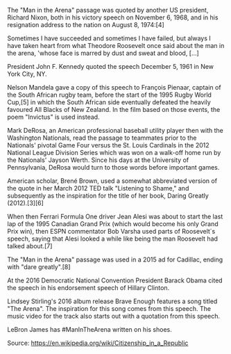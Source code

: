 The "Man in the Arena" passage was quoted by another US president, Richard Nixon, both in his victory speech on November 6, 1968, and in his resignation address to the nation on August 8, 1974:[4]

Sometimes I have succeeded and sometimes I have failed, but always I have taken heart from what Theodore Roosevelt once said about the man in the arena, 'whose face is marred by dust and sweat and blood, [...]

President John F. Kennedy quoted the speech December 5, 1961 in New York City, NY.

Nelson Mandela gave a copy of this speech to François Pienaar, captain of the South African rugby team, before the start of the 1995 Rugby World Cup,[5] in which the South African side eventually defeated the heavily favoured All Blacks of New Zealand. In the film based on those events, the poem "Invictus" is used instead.

Mark DeRosa, an American professional baseball utility player then with the Washington Nationals, read the passage to teammates prior to the Nationals' pivotal Game Four versus the St. Louis Cardinals in the 2012 National League Division Series which was won on a walk-off home run by the Nationals' Jayson Werth. Since his days at the University of Pennsylvania, DeRosa would turn to those words before important games.

American scholar, Brené Brown, used a somewhat abbreviated version of the quote in her March 2012 TED talk "Listening to Shame," and subsequently as the inspiration for the title of her book, Daring Greatly (2012).[3][6]

When then Ferrari Formula One driver Jean Alesi was about to start the last lap of the 1995 Canadian Grand Prix (which would become his only Grand Prix win), then ESPN commentator Bob Varsha used parts of Roosevelt´s speech, saying that Alesi looked a while like being the man Roosevelt had talked about.[7]

The "Man in the Arena" passage was used in a 2015 ad for Cadillac, ending with "dare greatly".[8]

At the 2016 Democratic National Convention President Barack Obama cited the speech in his endorsement speech of Hillary Clinton.

Lindsey Stirling's 2016 album release Brave Enough features a song titled "The Arena". The inspiration for this song comes from this speech. The music video for the track also starts out with a quotation from this speech.

LeBron James has #ManInTheArena written on his shoes.

Source: https://en.wikipedia.org/wiki/Citizenship_in_a_Republic
